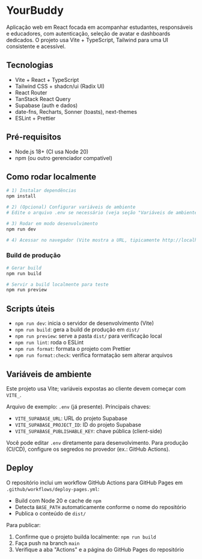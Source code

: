 # YourBuddy

Aplicação web em React focada em acompanhar estudantes, responsáveis e educadores, com autenticação, seleção de avatar e dashboards dedicados. O projeto usa Vite + TypeScript, Tailwind  para uma UI consistente e acessível.

## Tecnologias

- Vite + React + TypeScript
- Tailwind CSS + shadcn/ui (Radix UI)
- React Router
- TanStack React Query
- Supabase (auth e dados)
- date-fns, Recharts, Sonner (toasts), next-themes
- ESLint + Prettier

## Pré-requisitos

- Node.js 18+ (CI usa Node 20)
- npm (ou outro gerenciador compatível)

## Como rodar localmente

```bash
# 1) Instalar dependências
npm install

# 2) (Opcional) Configurar variáveis de ambiente
# Edite o arquivo .env se necessário (veja seção "Variáveis de ambiente")

# 3) Rodar em modo desenvolvimento
npm run dev

# 4) Acessar no navegador (Vite mostra a URL, tipicamente http://localhost:5173)
```

### Build de produção

```bash
# Gerar build
npm run build

# Servir a build localmente para teste
npm run preview
```

## Scripts úteis

- `npm run dev`: inicia o servidor de desenvolvimento (Vite)
- `npm run build`: gera a build de produção em `dist/`
- `npm run preview`: serve a pasta `dist/` para verificação local
- `npm run lint`: roda o ESLint
- `npm run format`: formata o projeto com Prettier
- `npm run format:check`: verifica formatação sem alterar arquivos

## Variáveis de ambiente

Este projeto usa Vite; variáveis expostas ao cliente devem começar com `VITE_`.

Arquivo de exemplo: `.env` (já presente). Principais chaves:

- `VITE_SUPABASE_URL`: URL do projeto Supabase
- `VITE_SUPABASE_PROJECT_ID`: ID do projeto Supabase
- `VITE_SUPABASE_PUBLISHABLE_KEY`: chave pública (client-side)

Você pode editar `.env` diretamente para desenvolvimento. Para produção (CI/CD), configure os segredos no provedor (ex.: GitHub Actions).

## Deploy

O repositório inclui um workflow GitHub Actions para GitHub Pages em `.github/workflows/deploy-pages.yml`:

- Build com Node 20 e cache de `npm`
- Detecta `BASE_PATH` automaticamente conforme o nome do repositório
- Publica o conteúdo de `dist/`

Para publicar:

1. Confirme que o projeto builda localmente: `npm run build`
2. Faça push na branch `main`
3. Verifique a aba "Actions" e a página do GitHub Pages do repositório

